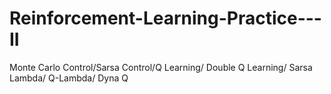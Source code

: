 # Reinforcement-Learning-Practice---II
Monte Carlo Control/Sarsa Control/Q Learning/ Double Q Learning/ Sarsa Lambda/ Q-Lambda/ Dyna Q
